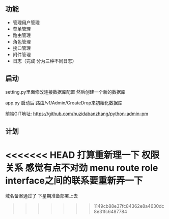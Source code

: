 ## 功能

* 管理用户管理
* 菜单管理
* 路由管理
* 角色管理
* 接口管理
* 附件管理
* 日志（完成 分为三种不同日志）

## 启动
  setting.py里面修改连接数据库配置
  然后创建一个新的数据库
  
  app.py 启动后 路由/v1/Admin/CreateDrop来初始化数据库 
  
  前端GIT地址: https://github.com/huzidabanzhang/python-admin-pm

## 计划
<<<<<<< HEAD
  打算重新理一下 权限关系 感觉有点不对劲 menu route role interface之间的联系要重新弄一下
=======
  域名备案通过了 下星期准备部署上去
>>>>>>> 1149cb88e37fc84362e8a4630dc8e31fc6487784
